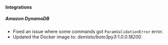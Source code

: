 
#### Integrations
##### Amazon DynamoDB
- Fixed an issue where some commands got `ParamValidationError` error.
- Updated the Docker image to: *demisto/boto3py3:1.0.0.18200*.